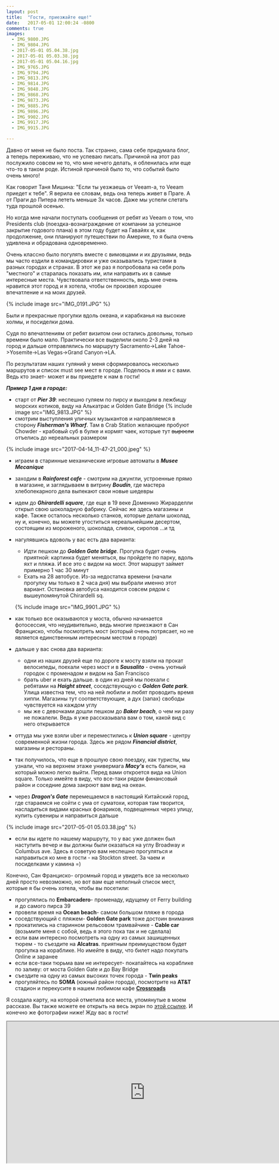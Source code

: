 ```yaml
---
layout: post
title:  "Гости, приезжайте еще!"
date:   2017-05-01 12:00:24 -0800
comments: true
images:
  - IMG_9800.JPG
  - IMG_9804.JPG
  - 2017-05-01 05.04.38.jpg
  - 2017-05-01 05.03.38.jpg
  - 2017-05-01 05.04.16.jpg
  - IMG_9765.JPG
  - IMG_9794.JPG
  - IMG_9813.JPG
  - IMG_9814.JPG
  - IMG_9848.JPG
  - IMG_9868.JPG
  - IMG_9873.JPG
  - IMG_9885.JPG
  - IMG_9896.JPG
  - IMG_9902.JPG
  - IMG_9917.JPG
  - IMG_9915.JPG

---
```


Давно от меня не было поста. Так странно, сама себе придумала блог, а теперь переживаю, что не успеваю писать. 
Причиной на этот раз послужило совсем не то, что мне нечего делать, я обленилась или еще что-то в таком роде. Истиной причиной было то, что событий было очень много!

<!--separate-->

Как говорит Таня Мишина: "Если ты уезжаешь от Veeam-а, то Veeam приедет к тебе". Я верила ее словам, ведь она теперь живет в Праге. А от Праги до Питера лететь меньше 3х часов. Даже мы успели слетать туда прошлой осенью.

Но когда мне начали поступать сообщения от ребят из Veeam о том, что Presidents club (поездка-вознаграждение от компании за успешное закрытие годового плана) в этом году будет на Гавайях и, как продолжение, они планируют путешествии по Америке, то я была очень удивлена и обрадована одновременно. 

Очень классно было погулять вместе с вимовцами и их друзьями, ведь мы часто ездили в командировки и уже оказывались туристами в разных городах и странах. В этот же раз я попробовала на себя роль "местного" и старалась показать им, или направить их в самые интересные места. Чувствовала ответственность, ведь мне очень нравится этот город и я хотела, чтобы он произвел хорошее впечатление и на моих друзей. 

{% include image src="IMG_0191.JPG" %}

Были и прекрасные прогулки вдоль океана, и карабканья на высокие холмы, и посиделки дома. 

Судя по впечатлениям от ребят визитом они остались довольны, только времени было мало. Практически все выделили около 2-3 дней на город и дальше отправлялись по маршруту Sacramento->Lake Tahoe->Yosemite->Las Vegas->Grand Canyon->LA. 


По результатам наших гуляний у меня сформировалось несколько маршрутов и список must see мест в городе. Поделюсь я ими и с вами. Ведь кто знает- может и вы приедете к нам в гости!

**_Пример 1 дня в городе:_**

* старт от **_Pier 39_**: неспешно гуляем по пирсу и выходим в лежбищу морских котиков, виду на Алькатрас и Golden Gate Bridge
 {% include image src="IMG_9813.JPG" %}
*  смотрим выступления уличных музыкантов и направляемся в сторону **_Fisherman's Wharf_**. Там в Crab Station желающие пробуют Chowder - крабовый суб в булке и кормят чаек, которые тут ~~выросли~~ отъелись до нереальных размером

 {% include image src="2017-04-14_11-47-21_000.jpeg" %}

* играем в старинные механические игровые автоматы в **_Musee Mecanique_**
* заходим в **_Rainforest cafe_** - смотрим на джунгли, устроенные прямо в магазине, и заглядываем в витрину **_Boudin_**, где мастера хлебопекарного дела выпекают свои новые шедевры
* идем до **_Ghirardelli square_**, где еще в 19 веке Доменико Жирарделли открыл свою шоколадную фабрику. Сейчас же здесь магазины и кафе. Также осталось несколько станков, которые делали шоколад, ну и, конечно, вы можете угоститься нереальнейшим десертом, состоящим из мороженого, шоколада, сливок, сиропов ...и тд
* нагулявшись вдоволь у вас есть два варианта:
  * Идти пешком до **_Golden Gate bridge_**. Прогулка будет очень приятной: картинка будет меняться, вы пройдете по парку, вдоль яхт и пляжа. И все это с видом на мост. Этот маршрут займет примерно 1 час 30 минут
  * Ехать на 28 автобусе. Из-за недостатка времени (начали прогулку мы только в 2 часа дня) мы выбрали именно этот вариант. Остановка автобуса находится совсем рядом с вышеупомянутой Chirardelli sq.

  {% include image src="IMG_9901.JPG" %}

* как только все оказываются у моста, обычно начинается фотосессия, что неудивительно, ведь многие приезжают в Сан Франциско, чтобы посмотреть мост (который очень потрясает, но не является единственным интересным местом в городе)
* дальше у вас снова два варианта:
  * одни из наших друзей еще по дороге к мосту взяли на прокат велосипеды, поехали через мост и в **_Sausalito_** - очень уютный городок с променадом и видом на  San Francisco
  * брать uber и ехать дальше.  в один из дней мы поехали с ребятами на **_Haight street_**, соседствующую с **_Golden Gate park_**. Улица известна тем, что на ней любили и любят проводить время хиппи. Магазины тут соответствующие, а дух (запах) свободы чувствуется на каждом углу
  * мы же с девочками дошли пешком до **_Baker beach_**, о чем ни разу не пожалели. Ведь я уже рассказывала вам о том, какой вид с него открывается
* оттуда мы уже взяли uber и переместились к **_Union square_** - центру современной жизни города. Здесь же рядом  **_Financial district_**, магазины и рестораны. 
* так получилось, что еще в прошлую свою поездку, как туристы, мы узнали, что на верхнем этаже универмага **_Macy's_** есть балкон, на который можно легко выйти. Перед вами откроется вида на Union square. Только имейте в виду, что все-таки рядом финансовый район и соседние дома закроют вам вид на океан.
* через **_Dragon's Gate_** перемещаемся в настоящий Китайский город, где стараемся не сойти с ума от суматохи, которая там творится, насладиться видами красных фонариков, подвещенных через улицу, купить сувениры и направиться дальше

{% include image src="2017-05-01 05.03.38.jpg" %}

* если вы идете по нашему маршруту, то у вас уже должен был наступить вечер и вы должны были оказаться на углу Broadway и Columbus ave. Здесь я советую вам неспешно прогуляться и направиться ко мне в гости - на Stockton street. За чаем и посиделками у камина =) 

Конечно, Сан Франциско- огромный город и увидеть все за несколько дней просто невозможно, но вот вам еще неполный список мест, которые я бы очень хотела, чтобы вы посетили:

  * прогулялись по **Embarcadero**- променаду, идущему от Ferry building и до самого пирса 39
  * провели время на **Ocean beach**- самом большом пляже в города
  * соседствующий с пляжем- **Golden Gate park** тоже достоин внимания
  * прокатились на старинном рельсовом трамвайчике - **Cable car** (возьмите меня с собой, ведь я этого пока так и не сделала)
  * если вам интересно посмотреть на одну из самых зашищенных тюрем - то съездите на **Alcatras**. приятным преимуществом будет прогулка на кораблике. Но имейте в виду, что билет надо покупать Online и заранее
  * если все-таки тюрьма вам не интересует- покатайтесь на кораблике по заливу: от моста Golden Gate и до Bay Bridge
  * съездите на одну из самых высоких точек города - **Twin peaks**
  * прогуляйтесь по **SOMA** (южный район города), посмотрите на **AT&T** стадион и перекусите в нашем любимом кафе <a target="_blank" href="https://www.google.com/maps/place/Crossroads+Cafe/@37.7831518,-122.3912285,17z/data=!3m1!4b1!4m5!3m4!1s0x8085807795fba00f:0xa591cf34d8738ba4!8m2!3d37.7831518!4d-122.3890398">**Crossroads**</a> 
  
Я создала карту, на которой отметила все места, упомянутые в моем рассказе. Вы также можете ее открыть на весь экран по <a target="_blank" href="https://www.google.com/maps/d/viewer?mid=1dgzTXwiiYsns07zyI8LNPyqORUg&ll=37.809919151672666%2C-122.4411811&z=12"> этой ссылке</a>.
И конечно же фотографии ниже! Жду вас в гости!

  <iframe src="https://www.google.com/maps/d/embed?mid=1dgzTXwiiYsns07zyI8LNPyqORUg" width="740" height="380"></iframe>